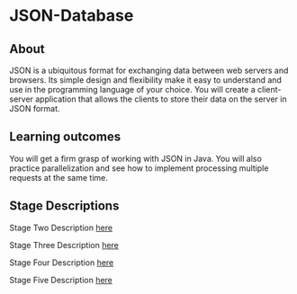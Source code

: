# JSON-Database

## About
JSON is a ubiquitous format for exchanging data between web servers and browsers. Its simple design and flexibility make it easy to understand and use in the programming language of your choice. You will create a client-server application that allows the clients to store their data on the server in JSON format.

## Learning outcomes
You will get a firm grasp of working with JSON in Java. You will also practice parallelization and see how to implement processing multiple requests at the same time.

## Stage Descriptions
Stage Two Description [here](https://github.com/cd9393/JSON-Database/tree/stageTwo#json-database)

Stage Three Description [here](https://github.com/cd9393/JSON-Database/tree/stageThree#json-database)

Stage Four Description [here](https://github.com/cd9393/JSON-Database/tree/stageFour#json-database)

Stage Five Description [here](https://github.com/cd9393/JSON-Database/tree/stageFive#json-database)


